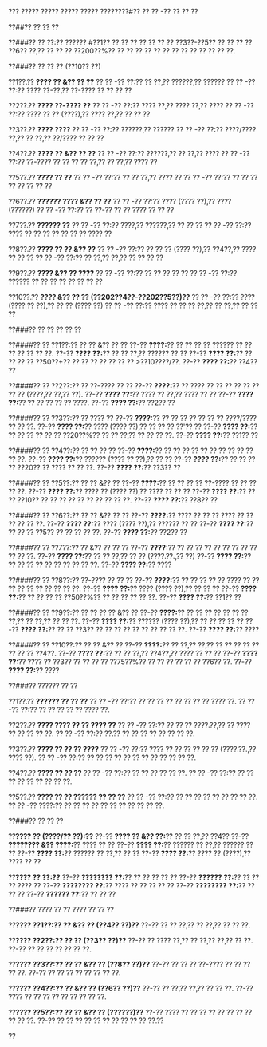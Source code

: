 ??? ????? ????? ????? ????? ????????#?? ?? ?? -?? ?? ?? ??

??##?? ?? ?? ??

??###?? ?? ??:?? 
?????? #??1?? ?? ?? ?? ?? ?? ?? ?? ??3??-??5?? ?? ?? ?? ?? ??6?? ??,?? ?? ?? ?? ??200??%?? ?? ?? ?? ?? ?? ?? ?? ?? ?? ?? ?? ?? ??.

??###?? ?? ?? ?? (??10?? ??)

??1??.?? **???? ?? &?? ?? ??**
??  ?? -?? ??:?? ?? ??,?? ??????,?? ??????
??  ?? -?? ??:?? ???? ??-??,?? ??-???? ?? ?? ?? ??

??2??.?? **???? ??-???? ??**
??  ?? -?? ??:?? ???? ??,?? ???? ??,?? ????
??  ?? -?? ??:?? ???? ?? ?? (????),?? ???? ??,?? ?? ?? ??

??3??.?? **???? ????**
??  ?? -?? ??:?? ??????,?? ??????
??  ?? -?? ??:?? ????/???? ??,?? ?? ??,?? ??/???? ?? ?? ??

??4??.?? **???? ?? &?? ?? ??**
??  ?? -?? ??:?? ??????,?? ?? ??,?? ????
??  ?? -?? ??:?? ??-???? ?? ?? ?? ?? ??,?? ?? ??,?? ???? ??

??5??.?? **???? ?? ??**
??  ?? -?? ??:?? ?? ?? ??,?? ???? ??
??  ?? -?? ??:?? ?? ?? ?? ?? ?? ?? ?? ??

??6??.?? **?????? ???? &?? ?? ??**
??  ?? -?? ??:?? ???? (???? ??),?? ???? (??????)
??  ?? -?? ??:?? ?? ??-?? ?? ?? ???? ?? ?? ??

??7??.?? **?????? ??**
??  ?? -?? ??:?? ????,?? ??????,?? ?? ?? ??
??  ?? -?? ??:?? ???? ?? ?? ?? ?? ?? ?? ?? ???? ??

??8??.?? **???? ?? ?? &?? ??**
??  ?? -?? ??:?? ?? ?? ?? (???? ??),?? ??4??,?? ???? ?? ?? ??
??  ?? -?? ??:?? ?? ??,?? ??,?? ?? ?? ?? ??

??9??.?? **???? &?? ?? ????**
??  ?? -?? ??:?? ?? ?? ?? ?? ??
??  ?? -?? ??:?? ?????? ?? ?? ?? ?? ?? ?? ?? ??

??10??.?? **???? &?? ?? ?? (??202??4??-??202??5??)??**
??   ?? -?? ??:?? ???? (???? ?? ??),?? ?? ?? (???? ??)
??   ?? -?? ??:?? ???? ?? ?? ?? ??,?? ?? ??,?? ?? ?? ??

??###?? ?? ?? ?? ?? ??

??####?? ?? ??1??:?? ?? ?? &?? ?? ??
??-?? **????:**?? ?? ?? ?? ?? ?????? ?? ?? ?? ?? ?? ?? ??.
??-?? **???? ??:**?? ?? ?? ??,?? ?????? ?? ??
??-?? **???? ??:**?? ?? ?? ?? ?? ??50??+?? ?? ?? ?? ?? ?? ?? ?? >??10????/??.
??-?? **???? ??:**?? ??4?? ??

??####?? ?? ??2??:?? ?? ??-???? ?? ??
??-?? **????:**?? ?? ???? ?? ?? ?? ?? ?? ?? ?? ?? (????,?? ??,?? ??).
??-?? **???? ??:**?? ???? ?? ??,?? ???? ?? ??
??-?? **???? ??:**?? ?? ?? ?? ?? ?? ????.
??-?? **???? ??:**?? ??2?? ??

??####?? ?? ??3??:?? ?? ???? ??
??-?? **????:**?? ?? ?? ?? ?? ?? ?? ?? ????/???? ?? ?? ??.
??-?? **???? ??:**?? ???? (???? ??),?? ?? ?? ?? ??'?? ??
??-?? **???? ??:**?? ?? ?? ?? ?? ?? ?? ??20??%?? ?? ?? ??,?? ?? ?? ?? ??.
??-?? **???? ??:**?? ??1?? ??

??####?? ?? ??4??:?? ?? ?? ?? ??
??-?? **????:**?? ?? ?? ?? ?? ?? ?? ?? ?? ?? ?? ?? ??.
??-?? **???? ??:**?? ?????? (???? ?? ??),?? ?? ??
??-?? **???? ??:**?? ?? ?? ?? ?? ??20?? ?? ???? ?? ?? ??.
??-?? **???? ??:**?? ??3?? ??

??####?? ?? ??5??:?? ?? ?? &?? ??
??-?? **????:**?? ?? ?? ?? ?? ??-???? ?? ?? ?? ?? ??.
??-?? **???? ??:**?? ???? ?? (???? ??),?? ???? ?? ?? ??
??-?? **???? ??:**?? ?? ?? ??10?? ?? ?? ?? ?? ?? ?? ?? ?? ?? ??.
??-?? **???? ??:**?? ??8?? ??

??####?? ?? ??6??:?? ?? ?? &?? ?? ??
??-?? **????:**?? ???? ?? ?? ?? ???? ?? ?? ?? ?? ?? ??.
??-?? **???? ??:**?? ???? (???? ??),?? ?????? ?? ??
??-?? **???? ??:**?? ?? ?? ?? ??5?? ?? ?? ?? ?? ??.
??-?? **???? ??:**?? ??2?? ??

??####?? ?? ??7??:?? ?? &?? ?? ?? ??
??-?? **????:**?? ?? ?? ?? ?? ?? ?? ?? ?? ?? ?? ?? ??.
??-?? **???? ??:**?? ?? ?? ??,?? ?? ?? (????.??.,?? ??)
??-?? **???? ??:**?? ?? ?? ?? ?? ?? ?? ?? ?? ?? ??.
??-?? **???? ??:**?? ????

??####?? ?? ??8??:?? ??-???? ?? ?? ??
??-?? **????:**?? ?? ?? ?? ?? ?? ???? ?? ?? ?? ?? ?? ?? ?? ?? ?? ??.
??-?? **???? ??:**?? ???? (???? ??),?? ?? ?? ??
??-?? **???? ??:**?? ?? ?? ?? ?? ??50??%?? ?? ?? ?? ?? ?? ??.
??-?? **???? ??:**?? ??1?? ??

??####?? ?? ??9??:?? ?? ?? ?? ?? &?? ??
??-?? **????:**?? ?? ?? ?? ?? ?? ?? ?? ??,?? ?? ??,?? ?? ?? ??.
??-?? **???? ??:**?? ?????? (???? ??),?? ?? ?? ?? ?? ??
??-?? **???? ??:**?? ?? ?? ??3?? ?? ?? ?? ?? ?? ?? ?? ?? ?? ??.
??-?? **???? ??:**?? ????

??####?? ?? ??10??:?? ?? ?? &?? ??
??-?? **????:**?? ?? ??,?? ??,?? ?? ?? ?? ?? ?? ?? ?? ?? ??4??.
??-?? **???? ??:**?? ?? ?? ??,?? ??4??,?? ???? ?? ?? ??
??-?? **???? ??:**?? ???? ?? ??3?? ?? ?? ?? ?? ??75??%?? ?? ?? ?? ?? ?? ?? ??6?? ??.
??-?? **???? ??:**?? ????

??###?? ?????? ?? ??

??1??.?? **?????? ?? ?? ??**
??  ?? -?? ??:?? ?? ?? ?? ?? ?? ?? ?? ?? ???? ??.
??  ?? -?? ??:?? ?? ?? ?? ?? ?? ???? ??.

??2??.?? **???? ???? ?? ?? ???? ??**
??  ?? -?? ??:?? ?? ?? ?? ????.??,?? ?? ???? ?? ?? ?? ?? ??.
??  ?? -?? ??:?? ??.?? ?? ?? ?? ?? ?? ?? ?? ??.

??3??.?? **???? ?? ?? ?? ????**
??  ?? -?? ??:?? ???? ?? ?? ?? ?? ?? ?? (????.??.,?? ???? ??).
??  ?? -?? ??:?? ?? ?? ?? ?? ?? ?? ?? ?? ?? ?? ?? ??.

??4??.?? **???? ?? ?? ??**
??  ?? -?? ??:?? ?? ?? ?? ?? ?? ??.
??  ?? -?? ??:?? ?? ?? ?? ?? ?? ?? ?? ?? ??.

??5??.?? **???? ?? ?? ?????? ?? ?? ??**
??  ?? -?? ??:?? ?? ?? ?? ?? ?? ?? ?? ?? ??.
??  ?? -?? ????:?? ?? ?? ?? ?? ?? ?? ?? ?? ?? ?? ??.

??###?? ?? ?? ??

??**???? ?? (????/?? ??):??**
??-?? **???? ?? &?? ??:**?? ?? ?? ??,?? ??4??
??-?? **???????? &?? ????:**?? ???? ?? ??
??-?? **???? ??:**?? ?????? ?? ??,?? ?????? ?? ??
??-?? **???? ??:**?? ?????? ?? ??,?? ?? ??
??-?? **???? ??:**?? ???? ?? (????),?? ???? ?? ??

??**???? ?? ??:??**
??-?? **???????? ??:**?? ?? ?? ?? ?? ??
??-?? **?????? ??:**?? ?? ?? ?? ???? ??
??-?? **???????? ??:**?? ???? ?? ?? ?? ?? ??
??-?? **???????? ??:**?? ?? ?? ??
??-?? **?????? ??:**?? ?? ?? ??

??###?? ???? ?? ?? ???? ?? ?? ??

??**???? ??1??:?? ?? &?? ?? (??4?? ??)??**
??-?? ?? ?? ??,?? ?? ??,?? ?? ?? ??.

??**???? ??2??:?? ?? ?? (??3?? ??)??**
??-?? ?? ???? ??,?? ?? ??,?? ??,?? ?? ??.
??-?? ?? ?? ?? ?? ?? ?? ??.

??**???? ??3??:?? ?? ?? &?? ?? (??8?? ??)??**
??-?? ?? ?? ?? ??-???? ?? ?? ?? ?? ??.
??-?? ?? ?? ?? ?? ?? ?? ?? ??.

??**???? ??4??:?? ?? &?? ?? (??6?? ??)??**
??-?? ?? ??,?? ??,?? ?? ?? ??.
??-?? ???? ?? ?? ?? ?? ?? ?? ?? ?? ??.

??**???? ??5??:?? ?? ?? &?? ?? (??????)??**
??-?? ???? ?? ?? ?? ?? ?? ?? ?? ?? ?? ?? ??.
??-?? ?? ?? ?? ?? ?? ?? ?? ?? ?? ?? ??.??

??